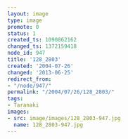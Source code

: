 ```yaml
---
layout: image
type: image
promote: 0
status: 1
created_ts: 1090862162
changed_ts: 1372159418
node_id: 947
title: '128_2803'
created: '2004-07-26'
changed: '2013-06-25'
redirect_from:
- "/node/947/"
permalink: "/2004/07/26/128_2803/"
tags:
- Taranaki
images:
- src: image/images/128_2803-947.jpg
  name: 128_2803-947.jpg
---
```


